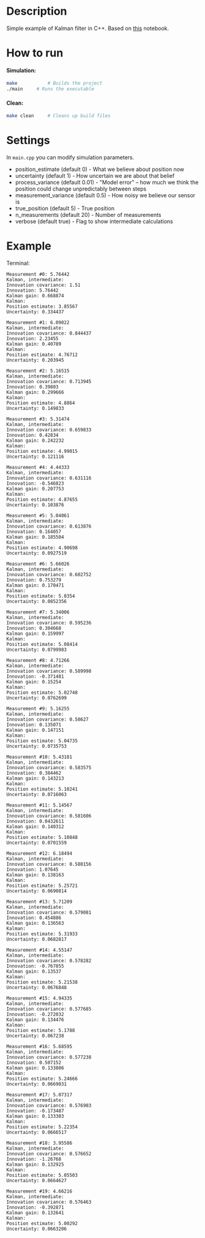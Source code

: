 # Description
Simple example of Kalman filter in C++. Based on [this](https://www.kaggle.com/code/max398434434/1d-kalman-filter) notebook.

# How to run

#### Simulation:
```bash
make           # Builds the project
./main     # Runs the executable
```

#### Clean:
```bash
make clean     # Cleans up build files
```

# Settings
In `main.cpp` you can modify simulation parameters.
- position_estimate (default 0) - What we believe about position now
- uncertainty (default 1) - How uncertain we are about that belief
- process_variance (default 0.01) - "Model error" – how much we think the position could change unpredictably between steps
- measurement_variance (default 0.5) - How noisy we believe our sensor is
- true_position (default 5) - True position
- n_measurements (default 20) - Number of measurements
- verbose (default true) - Flag to show intermediate calculations


# Example
Terminal:
```terminal
Measurement #0: 5.76442
Kalman, intermediate:
Innovation covariance: 1.51
Innovation: 5.76442
Kalman gain: 0.668874
Kalman:
Position estimate: 3.85567
Uncertainty: 0.334437

Measurement #1: 6.09022
Kalman, intermediate:
Innovation covariance: 0.844437
Innovation: 2.23455
Kalman gain: 0.40789
Kalman:
Position estimate: 4.76712
Uncertainty: 0.203945

Measurement #2: 5.16515
Kalman, intermediate:
Innovation covariance: 0.713945
Innovation: 0.39803
Kalman gain: 0.299666
Kalman:
Position estimate: 4.8864
Uncertainty: 0.149833

Measurement #3: 5.31474
Kalman, intermediate:
Innovation covariance: 0.659833
Innovation: 0.42834
Kalman gain: 0.242232
Kalman:
Position estimate: 4.99015
Uncertainty: 0.121116

Measurement #4: 4.44333
Kalman, intermediate:
Innovation covariance: 0.631116
Innovation: -0.546823
Kalman gain: 0.207753
Kalman:
Position estimate: 4.87655
Uncertainty: 0.103876

Measurement #5: 5.04061
Kalman, intermediate:
Innovation covariance: 0.613876
Innovation: 0.164057
Kalman gain: 0.185504
Kalman:
Position estimate: 4.90698
Uncertainty: 0.0927519

Measurement #6: 5.66026
Kalman, intermediate:
Innovation covariance: 0.602752
Innovation: 0.753279
Kalman gain: 0.170471
Kalman:
Position estimate: 5.0354
Uncertainty: 0.0852356

Measurement #7: 5.34006
Kalman, intermediate:
Innovation covariance: 0.595236
Innovation: 0.304668
Kalman gain: 0.159997
Kalman:
Position estimate: 5.08414
Uncertainty: 0.0799983

Measurement #8: 4.71266
Kalman, intermediate:
Innovation covariance: 0.589998
Innovation: -0.371481
Kalman gain: 0.15254
Kalman:
Position estimate: 5.02748
Uncertainty: 0.0762699

Measurement #9: 5.16255
Kalman, intermediate:
Innovation covariance: 0.58627
Innovation: 0.135071
Kalman gain: 0.147151
Kalman:
Position estimate: 5.04735
Uncertainty: 0.0735753

Measurement #10: 5.43181
Kalman, intermediate:
Innovation covariance: 0.583575
Innovation: 0.384462
Kalman gain: 0.143213
Kalman:
Position estimate: 5.10241
Uncertainty: 0.0716063

Measurement #11: 5.14567
Kalman, intermediate:
Innovation covariance: 0.581606
Innovation: 0.0432611
Kalman gain: 0.140312
Kalman:
Position estimate: 5.10848
Uncertainty: 0.0701559

Measurement #12: 6.18494
Kalman, intermediate:
Innovation covariance: 0.580156
Innovation: 1.07645
Kalman gain: 0.138163
Kalman:
Position estimate: 5.25721
Uncertainty: 0.0690814

Measurement #13: 5.71209
Kalman, intermediate:
Innovation covariance: 0.579081
Innovation: 0.454886
Kalman gain: 0.136563
Kalman:
Position estimate: 5.31933
Uncertainty: 0.0682817

Measurement #14: 4.55147
Kalman, intermediate:
Innovation covariance: 0.578282
Innovation: -0.767855
Kalman gain: 0.13537
Kalman:
Position estimate: 5.21538
Uncertainty: 0.0676848

Measurement #15: 4.94335
Kalman, intermediate:
Innovation covariance: 0.577685
Innovation: -0.272032
Kalman gain: 0.134476
Kalman:
Position estimate: 5.1788
Uncertainty: 0.067238

Measurement #16: 5.68595
Kalman, intermediate:
Innovation covariance: 0.577238
Innovation: 0.507152
Kalman gain: 0.133806
Kalman:
Position estimate: 5.24666
Uncertainty: 0.0669031

Measurement #17: 5.07317
Kalman, intermediate:
Innovation covariance: 0.576903
Innovation: -0.173487
Kalman gain: 0.133303
Kalman:
Position estimate: 5.22354
Uncertainty: 0.0666517

Measurement #18: 3.95586
Kalman, intermediate:
Innovation covariance: 0.576652
Innovation: -1.26768
Kalman gain: 0.132925
Kalman:
Position estimate: 5.05503
Uncertainty: 0.0664627

Measurement #19: 4.66216
Kalman, intermediate:
Innovation covariance: 0.576463
Innovation: -0.392871
Kalman gain: 0.132641
Kalman:
Position estimate: 5.00292
Uncertainty: 0.0663206
```
